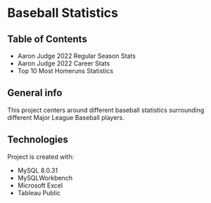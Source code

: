 # Baseball Statistics

## Table of Contents
* Aaron Judge 2022 Regular Season Stats
* Aaron Judge 2022 Career Stats
* Top 10 Most Homeruns Statistics

## General info
This project centers around different baseball statistics surrounding different Major League Baseball players.

## Technologies
Project is created with:
* MySQL 8.0.31
* MySQLWorkbench 
* Microsoft Excel
* Tableau Public 
